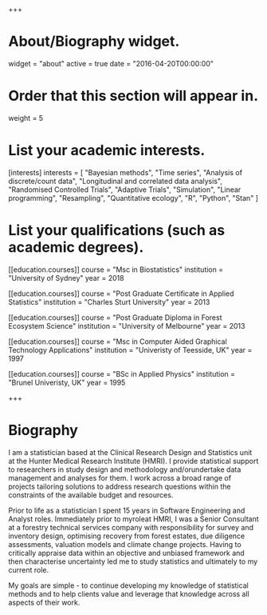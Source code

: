 +++
# About/Biography widget.
widget = "about"
active = true
date = "2016-04-20T00:00:00"

# Order that this section will appear in.
weight = 5

# List your academic interests.
[interests]
  interests = [
    "Bayesian methods",
    "Time series",
    "Analysis of discrete/count data",
    "Longitudinal and correlated data analysis",
    "Randomised Controlled Trials",
    "Adaptive Trials",
    "Simulation",
    "Linear programming",
    "Resampling",
    "Quantitative ecology",
    "R",
    "Python",
    "Stan"
  ]

# List your qualifications (such as academic degrees).
[[education.courses]]
  course = "Msc in Biostatistics"
  institution = "University of Sydney"
  year = 2018

[[education.courses]]
  course = "Post Graduate Certificate in Applied Statistics"
  institution = "Charles Sturt University"
  year = 2013

[[education.courses]]
  course = "Post Graduate Diploma in Forest Ecosystem Science"
  institution = "University of Melbourne"
  year = 2013

[[education.courses]]
  course = "Msc in Computer Aided Graphical Technology Applications"
  institution = "Univeristy of Teesside, UK"
  year = 1997

[[education.courses]]
  course = "BSc in Applied Physics"
  institution = "Brunel Univeristy, UK"
  year = 1995
 
+++

# Biography

I am a statistician based at the Clinical Research Design and Statistics unit at the Hunter Medical Research Institute (HMRI). I provide statistical support to researchers in study design and methodology and/orundertake data management and analyses for them. I work across a broad range of projects tailoring solutions to address research questions within the constraints of the available budget and resources.

Prior to life as a statistician I spent 15 years in Software Engineering and Analyst roles. Immediately prior to myroleat HMRI, I was a Senior Consultant at a forestry technical services company with responsibility for survey and inventory design, optimising recovery from forest estates, due diligence assessments, valuation models and climate change projects. Having to critically appraise data within an objective and unbiased framework and then characterise uncertainty led me to study statistics and ultimately to my current role.

My goals are simple - to continue developing my knowledge of statistical methods and to help clients value and leverage that knowledge across all aspects of their work.
